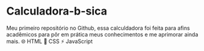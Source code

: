 # Calculadora-b-sica
Meu primeiro repositório no Github, essa calculdadora foi feita para afins acadêmicos para pôr em prática meus conhecimentos e me aprimorar ainda mais. 
🌐 HTML 🎨 CSS ⚡ JavaScript
